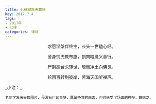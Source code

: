 ```yaml
---
title: 七律藏族天葬感
key: 2017.7.4
tags: 
- 2017年 
- 七律
categories: 律诗
---
```


<p align="center">求愿涅槃伴终生，长头一世磕心经。
</p>
<p align="center">舍身饲虎教布施，割肉喂鹰义善行。
</p>
<p align="center">尸剖高台求转世，魂飘净土向佛灵。
</p>
<p align="center">轮回百转到彼岸，苦海天国听禅声。
</p>
_小注：_

```
老同学发来天葬图片，虽没有尸卸百块，鹰鹫争食的画面，但也感受了场面的神圣，故感之。
```